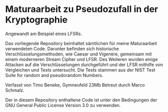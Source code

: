 # Maturaarbeit zu Pseudozufall in der Kryptographie

Angewandt am Beispiel eines LFSRs.

Das vorliegende Repository beinhaltet sämtlichen für meine Maturaarbeit verwendeten Code. Darunter befinden sich historische Verschlüsselungsmethoden, wie Caesar und Vigenère, gemeinsam mit einem moderneren Stream Cipher und LFSR.
Des Weiteren wurden einige Attacken auf die Verschlüsselungen durchgeführt und der LFSR mithilfe von Vergleichen und Tests untersucht. Die Tests stammen aus der NIST Test Suite for random and pseudorandom Numbers.

Verfasst von Timo Beneke, Gymneufeld 23Mb
Betreut durch Marco Schmalz.

Der in diesem Repository enthaltene Code ist unter den Bedingungen der GNU General Public License Version 3.0 zu verwenden.
